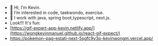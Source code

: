 - 👋 Hi, I’m Kevin.
- 👀 I’m interested in code, taekwondo, exercise.
- 🌱 I work with java, spring boot,typescript, next.js.
- Look!!! It's fun:
- [https://gif-expert-app-kevin.netlify.app/](https://wongkevinmanuel.github.io/react-gif-expect/)
- https://pokemon-pag-estati-next-5sgfc9v3o-kevinwongm.vercel.app/

<!---
wongkevinmanuel/wongkevinmanuel is a ✨ special ✨ repository because its `README.md` (this file) appears on your GitHub profile.
You can click the Preview link to take a look at your changes.
--->
